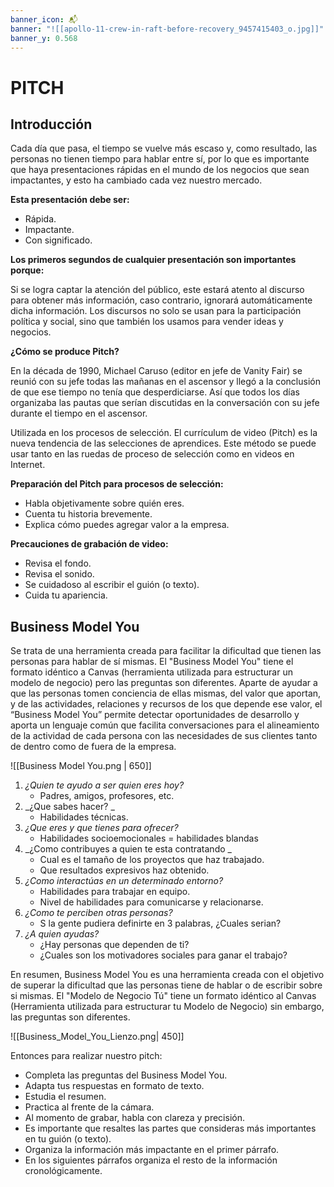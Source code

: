 ```yaml
---
banner_icon: 📬
banner: "![[apollo-11-crew-in-raft-before-recovery_9457415403_o.jpg]]"
banner_y: 0.568
---
```


# PITCH

## Introducción

Cada día que pasa, el tiempo se vuelve más escaso y, como resultado, las personas no tienen tiempo para hablar entre sí, por lo que es importante que haya presentaciones rápidas en el mundo de los negocios que sean impactantes, y esto ha cambiado cada vez nuestro mercado.

**Esta presentación debe ser:**
- Rápida.
- Impactante.
- Con significado.

**Los primeros segundos de cualquier presentación son importantes porque:**

Si se logra captar la atención del público, este estará atento al discurso para obtener más información, caso contrario, ignorará automáticamente dicha información.
Los discursos no solo se usan para la participación política y social, sino que también los usamos para vender ideas y negocios.

**¿Cómo se produce Pitch?**

En la década de 1990, Michael Caruso (editor en jefe de Vanity Fair) se reunió con su jefe todas las mañanas en el ascensor y llegó a la conclusión de que ese tiempo no tenía que desperdiciarse. Así que todos los días organizaba las pautas que serían discutidas en la conversación con su jefe durante el tiempo en el ascensor.

Utilizada en los procesos de selección. El currículum de video (Pitch) es la nueva tendencia de las selecciones de aprendices. Este método se puede usar tanto en las ruedas de proceso de selección como en videos en Internet.

**Preparación del Pitch para procesos de selección:**
- Habla objetivamente sobre quién eres.
- Cuenta tu historia brevemente.
- Explica cómo puedes agregar valor a la empresa.

**Precauciones de grabación de video:**
- Revisa el fondo.
- Revisa el sonido.
- Se cuidadoso al escribir el guión (o texto).
- Cuida tu apariencia.


## Business Model You

Se trata de una herramienta creada para facilitar la dificultad que tienen las personas para hablar de sí mismas. El "Business Model You" tiene el formato idéntico a Canvas (herramienta utilizada para estructurar un modelo de negocio) pero las preguntas son diferentes.
Aparte de ayudar a que las personas tomen conciencia de ellas mismas, del valor que aportan, y de las actividades, relaciones y recursos de los que depende ese valor, el “Business Model You” permite detectar oportunidades de desarrollo y aporta un lenguaje común que facilita conversaciones para el alineamiento de la actividad de cada persona con las necesidades de sus clientes tanto de dentro como de fuera de la empresa.

![[Business Model You.png | 650]]

1. _¿Quien te ayudo a ser quien eres hoy?_
	- Padres, amigos, profesores, etc. 
2. _¿Que sabes hacer? _
	- Habilidades técnicas. 
3. _¿Que eres y que tienes para ofrecer?_
	- Habilidades socioemocionales = habilidades blandas
4. _¿Como contribuyes a quien te esta contratando _
	- Cual es el tamaño de los proyectos que haz trabajado.
	- Que resultados expresivos haz obtenido. 
5. _¿Como interactúas en un determinado entorno?_
	- Habilidades para trabajar en equipo.  
	- Nivel de habilidades para comunicarse y relacionarse. 
6. _¿Como te perciben otras personas?_
	- S la gente pudiera definirte en 3 palabras, ¿Cuales serian? 
7. _¿A quien ayudas?_
	- ¿Hay personas que dependen de ti?
	- ¿Cuales son los motivadores sociales para ganar el trabajo? 


En resumen, Business Model You es una herramienta creada con el objetivo de superar la dificultad que las personas tiene de hablar o de escribir sobre si mismas. El "Modelo de Negocio Tú" tiene un formato idéntico al Canvas (Herramienta utilizada para estructurar tu Modelo de Negocio) sin embargo, las preguntas son diferentes.

![[Business_Model_You_Lienzo.png| 450]]

Entonces para realizar nuestro pitch:
- Completa las preguntas del Business Model You.
- Adapta tus respuestas en formato de texto.
- Estudia el resumen.
- Practica al frente de la cámara.
- Al momento de grabar, habla con clareza y precisión.
- Es importante que resaltes las partes que consideras más importantes en tu guión (o texto).
- Organiza la información más impactante en el primer párrafo.
- En los siguientes párrafos organiza el resto de la información cronológicamente.